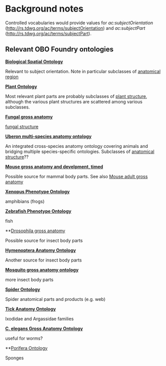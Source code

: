 # Background notes

Controlled vocabularies would provide values for *ac:subjectOrientation* (<http://rs.tdwg.org/ac/terms/subjectOrientation>) and *ac:subjectPart* (<http://rs.tdwg.org/ac/terms/subjectPart>).

## Relevant OBO Foundry ontologies

**[Biological Spatial Ontology](http://www.obofoundry.org/ontology/bspo.html)**

Relevant to subject orientation.  Note in particular subclasses of [anatomical region](http://www.ontobee.org/ontology/BSPO?iri=http://purl.obolibrary.org/obo/BSPO_0000070)

**[Plant Ontology](http://www.obofoundry.org/ontology/po.html)**

Most relevant plant parts are probably subclasses of [plant structure](http://www.ontobee.org/ontology/PO?iri=http://purl.obolibrary.org/obo/PO_0009011), although the various plant structures are scattered among various subclasses.

**[Fungal gross anatomy](http://www.obofoundry.org/ontology/fao.html)**

[fungal structure](http://www.ontobee.org/ontology/FAO?iri=http://purl.obolibrary.org/obo/FAO_0000001)

**[Uberon multi-species anatomy ontology](http://www.obofoundry.org/ontology/uberon.html)**

An integrated cross-species anatomy ontology covering animals and bridging multiple species-specific ontologies.  Subclasses of [anatomical structure](http://www.ontobee.org/ontology/UBERON?iri=http://purl.obolibrary.org/obo/UBERON_0000061)??

**[Mouse gross anatomy and develpment, timed](http://www.obofoundry.org/ontology/emapa.html)**

Possible source for mammal body parts. See also [Mouse adult gross anatomy](http://www.obofoundry.org/ontology/ma.html)

**[Xenopus Phenotype Ontology](http://www.obofoundry.org/ontology/xpo.html)**

amphibians (frogs)

**[Zebrafish Phenotype Ontology](http://www.obofoundry.org/ontology/zp.html)**

fish

**[Drosophila gross anatomy](http://www.obofoundry.org/ontology/fbbt.html)

Possible source for insect body parts

**[Hymenoptera Anatomy Ontology](http://www.obofoundry.org/ontology/hao.html)**

Another source for insect body parts

**[Mosquito gross anatomy ontology](http://www.obofoundry.org/ontology/tgma.html)**

more insect body parts

**[Spider Ontology](http://www.obofoundry.org/ontology/spd.html)**

Spider anatomical parts and products (e.g. web)

**[Tick Anatomy Ontology](http://www.obofoundry.org/ontology/tads.html)**

Ixodidae and Argassidae families

**[C. elegans Gross Anatomy Ontology](http://www.obofoundry.org/ontology/wbbt.html)**

useful for worms?

**[Porifera Ontology](http://www.obofoundry.org/ontology/poro.html)

Sponges


